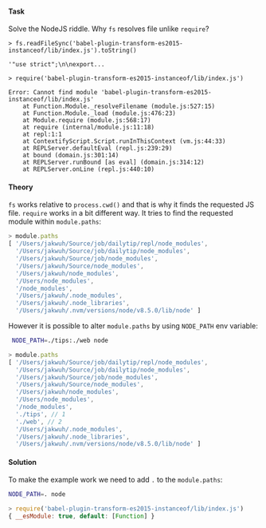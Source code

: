#### Task

Solve the NodeJS riddle. Why `fs` resolves file unlike `require`?

```
> fs.readFileSync('babel-plugin-transform-es2015-instanceof/lib/index.js').toString()

'"use strict";\n\nexport...

> require('babel-plugin-transform-es2015-instanceof/lib/index.js')

Error: Cannot find module 'babel-plugin-transform-es2015-instanceof/lib/index.js'
    at Function.Module._resolveFilename (module.js:527:15)
    at Function.Module._load (module.js:476:23)
    at Module.require (module.js:568:17)
    at require (internal/module.js:11:18)
    at repl:1:1
    at ContextifyScript.Script.runInThisContext (vm.js:44:33)
    at REPLServer.defaultEval (repl.js:239:29)
    at bound (domain.js:301:14)
    at REPLServer.runBound [as eval] (domain.js:314:12)
    at REPLServer.onLine (repl.js:440:10)
```

#### Theory

`fs` works relative to `process.cwd()` and that is why it finds the requested JS file. `require` works in a bit different way. It tries to find the requested module within `module.paths`:

```js
> module.paths
[ '/Users/jakwuh/Source/job/dailytip/repl/node_modules',
  '/Users/jakwuh/Source/job/dailytip/node_modules',
  '/Users/jakwuh/Source/job/node_modules',
  '/Users/jakwuh/Source/node_modules',
  '/Users/jakwuh/node_modules',
  '/Users/node_modules',
  '/node_modules',
  '/Users/jakwuh/.node_modules',
  '/Users/jakwuh/.node_libraries',
  '/Users/jakwuh/.nvm/versions/node/v8.5.0/lib/node' ]
```

However it is possible to alter `module.paths` by using `NODE_PATH` env variable:

```bash
 NODE_PATH=./tips:./web node
```
```js
> module.paths
[ '/Users/jakwuh/Source/job/dailytip/repl/node_modules',
  '/Users/jakwuh/Source/job/dailytip/node_modules',
  '/Users/jakwuh/Source/job/node_modules',
  '/Users/jakwuh/Source/node_modules',
  '/Users/jakwuh/node_modules',
  '/Users/node_modules',
  '/node_modules',
  './tips', // 1
  './web', // 2
  '/Users/jakwuh/.node_modules',
  '/Users/jakwuh/.node_libraries',
  '/Users/jakwuh/.nvm/versions/node/v8.5.0/lib/node' ]
```

#### Solution

To make the example work we need to add `.` to the `module.paths`:

```bash
NODE_PATH=. node
```

```js
> require('babel-plugin-transform-es2015-instanceof/lib/index.js')
{ __esModule: true, default: [Function] }
```
